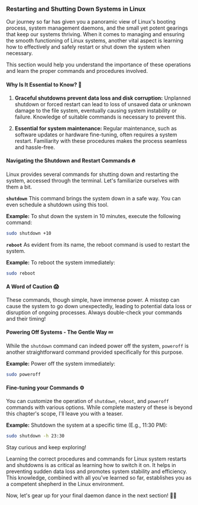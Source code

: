 ### Restarting and Shutting Down Systems in Linux

Our journey so far has given you a panoramic view of Linux's booting process, system management daemons, and the small yet potent gearings that keep our systems thriving. When it comes to managing and ensuring the smooth functioning of Linux systems, another vital aspect is learning how to effectively and safely restart or shut down the system when necessary.

This section would help you understand the importance of these operations and learn the proper commands and procedures involved.

#### Why Is It Essential to Know? 🤔

1. **Graceful shutdowns prevent data loss and disk corruption:** Unplanned shutdown or forced restart can lead to loss of unsaved data or unknown damage to the file system, eventually causing system instability or failure. Knowledge of suitable commands is necessary to prevent this.

2. **Essential for system maintenance:** Regular maintenance, such as software updates or hardware fine-tuning, often requires a system restart. Familiarity with these procedures makes the process seamless and hassle-free.

#### Navigating the Shutdown and Restart Commands 🔥

Linux provides several commands for shutting down and restarting the system, accessed through the terminal. Let's familiarize ourselves with them a bit.

**`shutdown`**
This command brings the system down in a safe way. You can even schedule a shutdown using this tool.

**Example:** To shut down the system in 10 minutes, execute the following command:

```bash
sudo shutdown +10
```

**`reboot`**
As evident from its name, the reboot command is used to restart the system.

**Example:** To reboot the system immediately:

```bash
sudo reboot
```

#### A Word of Caution 😱

These commands, though simple, have immense power. A misstep can cause the system to go down unexpectedly, leading to potential data loss or disruption of ongoing processes. Always double-check your commands and their timing!

#### Powering Off Systems - The Gentle Way 💤

While the `shutdown` command can indeed power off the system, `poweroff` is another straightforward command provided specifically for this purpose.

**Example:** Power off the system immediately:

```bash
sudo poweroff
```

#### Fine-tuning your Commands ⚙️

You can customize the operation of `shutdown`, `reboot`, and `poweroff` commands with various options. While complete mastery of these is beyond this chapter's scope, I'll leave you with a teaser. 

**Example:** Shutdown the system at a specific time (E.g., 11:30 PM):

```bash
sudo shutdown -h 23:30
```

Stay curious and keep exploring!

Learning the correct procedures and commands for Linux system restarts and shutdowns is as critical as learning how to switch it on. It helps in preventing sudden data loss and promotes system stability and efficiency. This knowledge, combined with all you've learned so far, establishes you as a competent shepherd in the Linux environment.

Now, let's gear up for your final daemon dance in the next section! 🐧✨